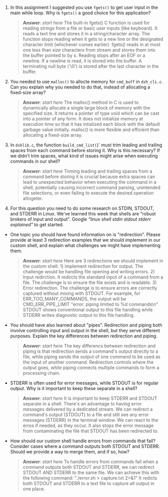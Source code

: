 1. In this assignment I suggested you use `fgets()` to get user input in the main while loop. Why is `fgets()` a good choice for this application?

    > **Answer**:  _start here_ The built-in fgets() C function is used for reading strings from a file or basic user inputs (like keyboard). It reads a text line and stores it in a string/character array. The function stops reading when it gets to a new line or the designated character limit (whichever comes earlier). fgets() reads in at most one less than size characters from stream and stores them into the buffer pointed to by s.  Reading stops after an EOF or a newline. If a newline is read, it is stored into the buffer.  A terminating null byte ('\0') is stored after the last character in the buffer.

2. You needed to use `malloc()` to allocte memory for `cmd_buff` in `dsh_cli.c`. Can you explain why you needed to do that, instead of allocating a fixed-size array?

    > **Answer**:  _start here_ The malloc() method in C is used to dynamically allocate a single large block of memory with the specified size. It returns a pointer of type void which can be cast into a pointer of any form. It does not initialize memory at execution time so that it has intialized each block with the default garbage value initially. malloc() is more flexible and efficient than allocating a fixed-size array.


3. In `dshlib.c`, the function `build_cmd_list(`)` must trim leading and trailing spaces from each command before storing it. Why is this necessary? If we didn't trim spaces, what kind of issues might arise when executing commands in our shell?

    > **Answer**:  _start here_ Triming leading and trailing spaces from a command before storing it is crucial because extra spaces can lead to unexpected behavior when executing the command in a shell, potentially causing incorrect command parsing, unintended file selections, or even failing to execute the desired operation altogeter.

4. For this question you need to do some research on STDIN, STDOUT, and STDERR in Linux. We've learned this week that shells are "robust brokers of input and output". Google _"linux shell stdin stdout stderr explained"_ to get started.

- One topic you should have found information on is "redirection". Please provide at least 3 redirection examples that we should implement in our custom shell, and explain what challenges we might have implementing them.

    > **Answer**:  _start here_ Here are 3 redirections we should implement in the custom shell: 1) implement redirection for output. The challenge would be handling file opening and writing errors. 2) Input redirction. It redircts the standard input of a command from a file. The challenge is to ensure the file exists and is readable. 3) Error redirection. The challenge is to ensure errors are correctly captured without mixing with STDOUT. For example, for ERR_TOO_MANY_COMMANDS, the output will be CMD_ERR_PIPE_LIMIT "error: piping limited to %d commands\n" STDOUT shows conventional output to this file handling while STDERR writes diagnostic output to this file handling. 

- You should have also learned about "pipes". Redirection and piping both involve controlling input and output in the shell, but they serve different purposes. Explain the key differences between redirection and piping.

    > **Answer**:  _start here_ The key differencs between redirection and piping is that redirection sends a command's output directly to a file, while piping sends the output of one command to be used as the input of another command. Redirection controls where the output goes, while piping connects multiple commands to form a processing chain.

- STDERR is often used for error messages, while STDOUT is for regular output. Why is it important to keep these separate in a shell?

    > **Answer**:  _start here_ It is important to keep STDERR and STDOUT separate in a shell. There's an advantage to having error messages delivered by a dedicated stream. We can redirect a command's output (STDOUT) to a file and still see any error messages (STDERR) in the terminal window. We can react to the erros if needed, as they occur. It also stops the error message from contaminating the file that STDOUT has been redirected to. 

- How should our custom shell handle errors from commands that fail? Consider cases where a command outputs both STDOUT and STDERR. Should we provide a way to merge them, and if so, how?

    > **Answer**:  _start here_ To handle errors from commands fail when a command outputs both STDOUT and STDERR, we can redirect STDOUT AND STDERR to the same file. We can achieve this with the following command: "./error.sh > capture.txt 2>&1" 
    It redicts both STDOUT and STDERR to a text file to capture all output in one place.